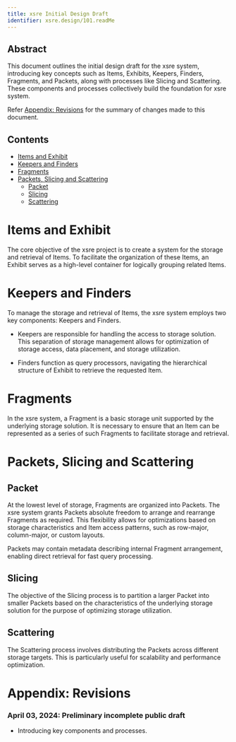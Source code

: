 ```yaml
---
title: xsre Initial Design Draft
identifier: xsre.design/101.readMe
---
```


## Abstract
This document outlines the initial design draft for the xsre system, introducing key concepts such as Items, Exhibits, Keepers, Finders, Fragments, and Packets, along with processes like Slicing and Scattering. These components and processes collectively build the foundation for xsre system.

Refer [Appendix: Revisions](#appendix-revisions) for the summary of changes made to this document.

## Contents
- [Items and Exhibit](#items-and-exhibit)
- [Keepers and Finders](#keepers-and-finders)
- [Fragments](#fragments)
- [Packets, Slicing and Scattering](#packets-slicing-and-scattering)
  - [Packet](#packet)
  - [Slicing](#slicing)
  - [Scattering](#scattering)

# Items and Exhibit
The core objective of the xsre project is to create a system for the storage and retrieval of Items. To facilitate the organization of these Items, an Exhibit serves as a high-level container for logically grouping related Items.

# Keepers and Finders
To manage the storage and retrieval of Items, the xsre system employs two key components: Keepers and Finders.

- Keepers are responsible for handling the access to storage solution. This separation of storage management allows for optimization of storage access, data placement, and storage utilization.

- Finders function as query processors, navigating the hierarchical structure of Exhibit to retrieve the requested Item.

# Fragments
In the xsre system, a Fragment is a basic storage unit supported by the underlying storage solution. It is necessary to ensure that an Item can be represented as a series of such Fragments to facilitate storage and retrieval.

# Packets, Slicing and Scattering

## Packet
At the lowest level of storage, Fragments are organized into Packets. The xsre system grants Packets absolute freedom to arrange and rearrange Fragments as required. This flexibility allows for optimizations based on storage characteristics and Item access patterns, such as row-major, column-major, or custom layouts.

Packets may contain metadata describing internal Fragment arrangement, enabling direct retrieval for fast query processing.

## Slicing
The objective of the Slicing process is to partition a larger Packet into smaller Packets based on the characteristics of the underlying storage solution for the purpose of optimizing storage utilization.

## Scattering
The Scattering process involves distributing the Packets across different storage targets. This is particularly useful for scalability and performance optimization.

# Appendix: Revisions

### April 03, 2024: Preliminary incomplete public draft
- Introducing key components and processes.
